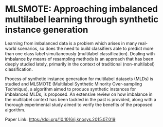 # MLSMOTE: Approaching imbalanced multilabel learning through synthetic instance generation

Learning from imbalanced data is a problem which arises in many real-world scenarios, so does the need
to build classifiers able to predict more than one class label simultaneously (multilabel classification).
Dealing with imbalance by means of resampling methods is an approach that has been deeply studied
lately, primarily in the context of traditional (non-multilabel) classification.

Process of synthetic instance generation for multilabel datasets (MLDs) is studied and
MLSMOTE (Multilabel Synthetic Minority Over-sampling Technique), a algorithm aimed to produce
synthetic instances for imbalanced MLDs, is proposed. An extensive review on how imbalance in the multilabel
context has been tackled in the past is provided, along with a thorough experimental study aimed
to verify the benefits of the proposed algorithm.

Paper Link: https://doi.org/10.1016/j.knosys.2015.07.019
